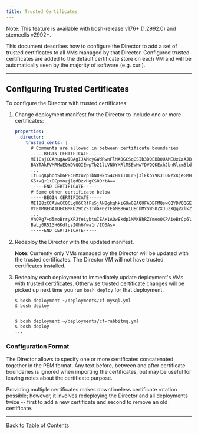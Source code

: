 ```yaml
---
title: Trusted Certificates
---
```


<p class="note">Note: This feature is available with bosh-release v176+ (1.2992.0) and stemcells v2992+.</p>

This document describes how to configure the Director to add a set of trusted certificates to all VMs managed by that Director. Configured trusted certificates are added to the default certificate store on each VM and will be automatically seen by the majority of software (e.g. curl).

---
## <a id="configure"></a> Configuring Trusted Certificates

To configure the Director with trusted certificates:

1. Change deployment manifest for the Director to include one or more certificates:

    ```yaml
    properties:
      director:
        trusted_certs: |
          # Comments are allowed in between certificate boundaries
          -----BEGIN CERTIFICATE-----
          MIICsjCCAhugAwIBAgIJAMcyGWdRwnFlMA0GCSqGSIb3DQEBBQUAMEUxCzAJBgNV
          BAYTAkFVMRMwEQYDVQQIEwpTb21lLVN0YXRlMSEwHwYDVQQKExhJbnRlcm5ldCBX
          ...
          ItuuqKphqhSb6PEcFMzuVpTbN09ko54cHYIIULrSj3lEkoY9KJ1ONzxKjeGMHrOP
          KS+vQr1+OCpxozj1qdBzvHgCS0DrtA==
          -----END CERTIFICATE-----
          # Some other certificate below
          -----BEGIN CERTIFICATE-----
          MIIB8zCCAVwCCQCLgU6CRfFs5jANBgkqhkiG9w0BAQUFADBFMQswCQYDVQQGEwJB
          VTETMBEGA1UECBMKU29tZS1TdGF0ZTEhMB8GA1UEChMYSW50ZXJuZXQgV2lkZ2l0
          ...
          VhORg7+d5moBrryXFJfeiybtuIEA+1AOwEkdp1MAKBhRZYmeoQXPAieBrCp6l+Ax
          BaLg0R513H6KdlpsIOh6Ywa1r/ID0As=
          -----END CERTIFICATE-----
    ```

1. Redeploy the Director with the updated manifest.

    <p class="note"><strong>Note</strong>: Currently only VMs managed by the Director will be updated with the trusted certificates. The Director VM will not have trusted certificates installed.</p>

1. Redeploy each deployment to immediately update deployment's VMs with trusted certificates. Otherwise trusted certificate changes will be picked up next time you run `bosh deploy` for that deployment.

    ```shell
    $ bosh deployment ~/deployments/cf-mysql.yml
    $ bosh deploy
    ...

    $ bosh deployment ~/deployments/cf-rabbitmq.yml
    $ bosh deploy
    ...
    ```

### <a id="format"></a> Configuration Format

The Director allows to specify one or more certificates concatenated together in the PEM format. Any text before, between and after certificate boundaries is ignored when importing the certificates, but may be useful for leaving notes about the certificate purpose.

Providing multiple certificates makes downtimeless certificate rotation possible; however, it involves redeploying the Director and all deployments twice -- first to add a new certificate and second to remove an old certificate.

---
[Back to Table of Contents](index.md#deployment-config)
